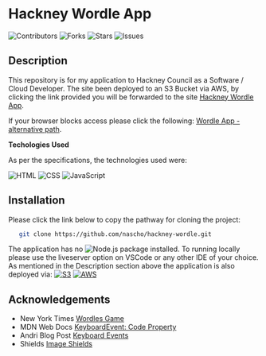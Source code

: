 # Hackney Wordle App

![Contributors](https://img.shields.io/github/contributors/nascho/hackney-wordle?style=plastic) ![Forks](https://img.shields.io/github/forks/nascho/hackney-wordle) ![Stars](https://img.shields.io/github/stars/nascho/hackney-wordle) ![Issues](https://img.shields.io/github/issues/nascho/hackney-wordle)


## Description 

This repository is for my application to Hackney Council as a Software / Cloud Developer. 
The site been deployed to an S3 Bucket via AWS, by clicking the link provided you will be forwarded to the site [Hackney Wordle App](http://hackney-wordle.s3-website.eu-west-2.amazonaws.com "Go to Wordle Application").

If your browser blocks access please click the following: [Wordle App - alternative path]( https://hackney-wordle.s3.eu-west-2.amazonaws.com/index.html).


__Techologies Used__ 

As per the specifications, the technologies used were:

![HTML](https://img.shields.io/badge/-HTML-orange?style=flat-square&logo=html5&logoColor=white) ![CSS](https://img.shields.io/badge/-CSS-blue?style=flat-square&logo=css3&logoColor=white) ![JavaScript](https://img.shields.io/badge/-JavaScript-yellow?style=flat-square&logo=javascript&logoColor=white)




## Installation 

Please click the link below to copy the pathway for cloning the project:

```sh
   git clone https://github.com/nascho/hackney-wordle.git
```

The application has no ![Node.js](https://img.shields.io/badge/-Node.js-339933?style=flat-square&logo=node.js&logoColor=white) package installed. 
To running locally please use the liveserver option on VSCode or any other IDE of your choice.
As mentioned in the Description section above the application is also deployed via: 
[![S3](https://img.shields.io/badge/S3-Amazon%20S3-232f3e?logo=amazon-s3&logoColor=ffffff&style=for-the-badge)](https://aws.amazon.com/s3/) [![AWS](https://img.shields.io/badge/AWS-Amazon%20Web%20Services-232f3e?logo=amazon-aws&logoColor=ffffff&style=for-the-badge)](https://aws.amazon.com/)

## Acknowledgements

* New York Times [Wordles Game](https://www.nytimes.com/games/wordle/index.html)
* MDN Web Docs [KeyboardEvent: Code Property](https://developer.mozilla.org/en-US/docs/Web/API/KeyboardEvent/code)
* Andri Blog Post [Keyboard Events](https://blog.andri.co/022-should-i-use-ecode-or-ekey-when-handling-keyboard-events/)
* Shields [Image Shields](https://shields.io/)

